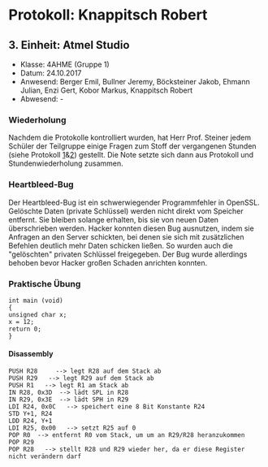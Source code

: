 # Protokoll: Knappitsch Robert

## 3. Einheit: Atmel Studio
* Klasse: 4AHME (Gruppe 1)
* Datum: 24.10.2017
* Anwesend: Berger Emil, Bullner Jeremy, Böcksteiner Jakob, Ehmann Julian, Enzi Gert, Kobor Markus, Knappitsch Robert
* Abwesend: -
### Wiederholung
Nachdem die Protokolle kontrolliert wurden, hat Herr Prof. Steiner jedem Schüler der Teilgruppe einige Fragen zum Stoff der vergangenen Stunden (siehe Protokoll [1](https://github.com/HTLMechatronics/m14-la1-sx/blob/knarom14/Protokolle/Protokoll_10-10-17.md)&[2](https://github.com/HTLMechatronics/m14-la1-sx/blob/knarom14/Protokolle/Protokoll_17-10-17.md)) gestellt. Die Note setzte sich dann aus Protokoll und Stundenwiederholung zusammen.

### Heartbleed-Bug
Der Heartbleed-Bug ist ein schwerwiegender Programmfehler in OpenSSL. Gelöschte Daten (private Schlüssel) werden nicht direkt vom Speicher entfernt. Sie bleiben solange erhalten, bis sie von neuen Daten überschrieben werden. Hacker konnten diesen Bug ausnutzen, indem sie Anfragen an den Server schickten, bei denen sie sich mit zusätzlichen Befehlen deutlich mehr Daten schicken ließen. So wurden auch die "gelöschten" privaten Schlüssel freigegeben. Der Bug wurde allerdings behoben bevor Hacker großen Schaden anrichten konnten.

### Praktische Übung
<pre><code>int main (void)
{
unsigned char x;
x = 12;
return 0;
} </code></pre>

#### Disassembly
<pre><code>PUSH R28     --> legt R28 auf dem Stack ab
PUSH R29   --> legt R29 auf dem Stack ab 
PUSH R1   --> legt R1 am Stack ab
IN R28, 0x3D  --> lädt SPL in R28
IN R29, 0x3E  --> lädt SPH in R29
LDI R24, 0x0C   --> speichert eine 8 Bit Konstante R24
STD Y+1, R24
LDD R24, Y+1
LDI R25, 0x00   --> setzt R25 auf 0
POP R0  --> entfernt R0 vom Stack, um um an R29/R28 heranzukommen
POP R29
POP R28   --> stellt R28 und R29 wieder her, da er diese Register nicht verändern darf

